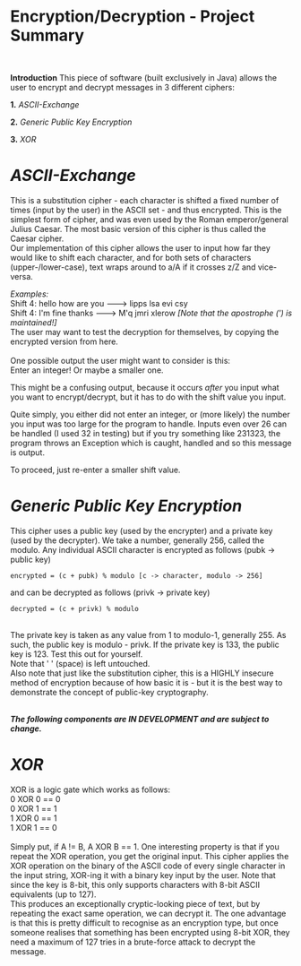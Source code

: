 # **Encryption/Decryption - Project Summary**
<br>

**Introduction**
This piece of software (built exclusively in Java) allows the user to encrypt and decrypt messages
in 3 different ciphers:
<br>

**1.** *ASCII-Exchange*
<br>

**2.** *Generic Public Key Encryption*
<br>

**3.** *XOR*
<br>

# *ASCII-Exchange*
This is a substitution cipher - each character is shifted a fixed number of times (input by the user)
in the ASCII set - and thus encrypted. This is the simplest form of cipher, and was even used by 
the Roman emperor/general Julius Caesar. The most basic version of this cipher is thus called the
Caesar cipher.
<br>
Our implementation of this cipher allows the user to input how far they would like to shift each character,
and for both sets of characters (upper-/lower-case), text wraps around to a/A if it crosses z/Z and 
vice-versa.
<br>

*Examples:* 
<br>
Shift 4: hello how are you ---> lipps lsa evi csy
<br>
Shift 4: I'm fine thanks ---> M'q jmri xlerow <i>[Note that the apostrophe (') is maintained!]</i>
<br>
The user may want to test the decryption for themselves, by copying the encrypted version from here.
<br>
<br>
One possible output the user might want to consider is this:
<br>
Enter an integer! Or maybe a smaller one.
<br>

This might be a confusing output, because it occurs *after* you input what you want to encrypt/decrypt,
but it has to do with the shift value you input. 

Quite simply, you either did not enter an integer, or (more likely) the number you input was too large
for the program to handle. Inputs even over 26 can be handled (I used 32 in testing) but if you try 
something like 231323, the program throws an Exception which is caught, handled and so this message is
output. 

To proceed, just re-enter a smaller shift value.

# *Generic Public Key Encryption*
This cipher uses a public key (used by the encrypter) and a private key (used by the decrypter).
We take a number, generally 256, called the modulo.
Any individual ASCII character is encrypted as follows (pubk -> public key)
<br>

`encrypted = (c + pubk) % modulo [c -> character, modulo -> 256]`

and can be decrypted as follows (privk -> private key)
<br>

`decrypted = (c + privk) % modulo`

<br>
The private key is taken as any value from 1 to modulo-1, generally 255. As such, the public key is 
modulo - privk. If the private key is 133, the public key is 123. Test this out for yourself.
<br>
Note that ' ' (space) is left untouched. 
<br>
Also note that just like the substitution cipher, this is a HIGHLY insecure method of encryption
because of how basic it is - but it is the best way to demonstrate the concept of public-key
cryptography.
<br>
<br>

***The following components are IN DEVELOPMENT and are subject to change.***

# *XOR*
XOR is a logic gate which works as follows:
<br>
0 XOR 0 == 0
<br>
0 XOR 1 == 1
<br>
1 XOR 0 == 1
<br>
1 XOR 1 == 0
<br>
<br>
Simply put, if A != B, A XOR B == 1. One interesting property is that if you repeat the XOR
operation, you get the original input. This cipher applies the XOR operation on the binary of the
ASCII code of every single character in the input string, XOR-ing it with a binary key input by the user.
Note that since the key is 8-bit, this only supports characters with 8-bit ASCII equivalents (up to 127). 
<br>
This produces an exceptionally cryptic-looking piece of text, but by repeating the exact same operation,
we can decrypt it. The one advantage is that this is pretty difficult to recognise as an encryption type,
but once someone realises that something has been encrypted using 8-bit XOR, they need a maximum of 127 tries
in a brute-force attack to decrypt the message.